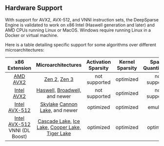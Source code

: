 <!--
Copyright (c) 2021 - present / Neuralmagic, Inc. All Rights Reserved.

Licensed under the Apache License, Version 2.0 (the "License");
you may not use this file except in compliance with the License.
You may obtain a copy of the License at

   http://www.apache.org/licenses/LICENSE-2.0

Unless required by applicable law or agreed to in writing,
software distributed under the License is distributed on an "AS IS" BASIS,
WITHOUT WARRANTIES OR CONDITIONS OF ANY KIND, either express or implied.
See the License for the specific language governing permissions and
limitations under the License.
-->

## Hardware Support

With support for AVX2, AVX-512, and VNNI instruction sets, the DeepSparse Engine is validated to work on x86 Intel (Haswell generation and later) and AMD CPUs running Linux or MacOS. Windows require running Linux in a Docker or virtual machine.

Here is a table detailing specific support for some algorithms over different microarchitectures:

| x86 Extension                                                                            | Microarchitectures                                                                                                                                                                                                                                                                                         | Activation Sparsity | Kernel Sparsity | Sparse Quantization |
|:----------------------------------------------------------------------------------------:|:----------------------------------------------------------------------------------------------------------------------------------------------------------------------------------------------------------------------------------------------------------------------------------------------------------:|:-------------------:|:---------------:|:-------------------:|
| [AMD AVX2](https://en.wikipedia.org/wiki/Advanced_Vector_Extensions#CPUs_with_AVX2)      | [Zen 2,](https://en.wikipedia.org/wiki/Zen_2) [Zen 3](https://en.wikipedia.org/wiki/Zen_3)                                                                                                                                                                                                                 |    not supported    |    optimized    |    not supported    |
| [Intel AVX2](https://en.wikipedia.org/wiki/Advanced_Vector_Extensions#CPUs_with_AVX2)    | [Haswell,](https://en.wikipedia.org/wiki/Haswell_%28microarchitecture%29) [Broadwell,](https://en.wikipedia.org/wiki/Broadwell_%28microarchitecture%29) and newer                                                                                                                                                  |    not supported    |    optimized    |    not supported    |
| [Intel AVX-512](https://en.wikipedia.org/wiki/AVX-512#CPUs_with_AVX-512)                 | [Skylake](https://en.wikipedia.org/wiki/Skylake_%28microarchitecture%29) [Cannon Lake,](https://en.wikipedia.org/wiki/Cannon_Lake_%28microarchitecture%29) and newer                                                                                                                                              |      optimized      |    optimized    |       emulated      |
| [Intel AVX-512](https://en.wikipedia.org/wiki/AVX-512#CPUs_with_AVX-512) VNNI (DL Boost) | [Cascade Lake.](https://en.wikipedia.org/wiki/Cascade_Lake_%28microarchitecture%29) [Ice Lake,](https://en.wikipedia.org/wiki/Ice_Lake_%28microprocessor%29) [Cooper Lake,](https://en.wikipedia.org/wiki/Cooper_Lake_%28microarchitecture%29) [Tiger Lake](https://en.wikipedia.org/wiki/Tiger_Lake_%28microprocessor%29) |      optimized      |    optimized    |      optimized      |
